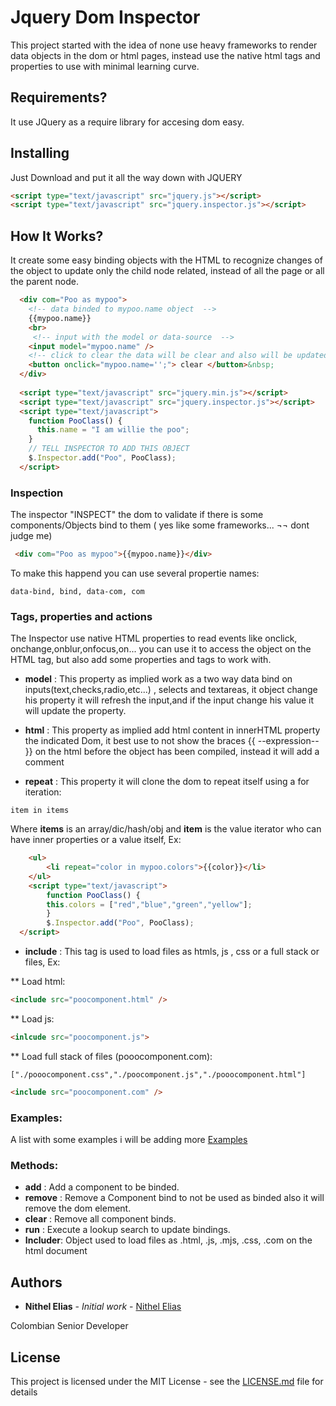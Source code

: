# Jquery Dom Inspector
This project started with the idea of none use heavy frameworks to render data objects in the dom or html pages, instead use the native html tags and properties to use with minimal learning curve.


## Requirements?
It use JQuery as a require library for accesing dom easy.

## Installing
Just Download and put it all the way down with JQUERY

```html
<script type="text/javascript" src="jquery.js"></script>   
<script type="text/javascript" src="jquery.inspector.js"></script> 
```


## How It Works?

It create some easy binding  objects with the HTML to recognize changes of the object to update only the child node related, instead of all the page or all the parent node.

```html 
  <div com="Poo as mypoo">
    <!-- data binded to mypoo.name object  -->
    {{mypoo.name}}
    <br>
     <!-- input with the model or data-source  -->
    <input model="mypoo.name" />     
    <!-- click to clear the data will be clear and also will be updated-->
    <button onclick="mypoo.name='';"> clear </button>&nbsp;
  </div>
 
  <script type="text/javascript" src="jquery.min.js"></script>
  <script type="text/javascript" src="jquery.inspector.js"></script>
  <script type="text/javascript">
    function PooClass() {
      this.name = "I am willie the poo";    
    }
    // TELL INSPECTOR TO ADD THIS OBJECT
    $.Inspector.add("Poo", PooClass);
  </script> 
```
### Inspection
The inspector "INSPECT" the dom to validate if there is some components/Objects bind to them ( yes like some frameworks... ¬¬ dont judge me)
```html
 <div com="Poo as mypoo">{{mypoo.name}}</div>
```

To make this happend you can use several propertie names:
```
data-bind, bind, data-com, com
```
### Tags, properties and actions

The Inspector use native HTML properties to read events like onclick, onchange,onblur,onfocus,on... you can use it to access the object on the HTML tag, but also add some properties and tags to work with.

* **model** : This property as implied work as a two way data bind on inputs(text,checks,radio,etc...) , selects and textareas, it object change his property it will refresh the input,and if the input change his value it will update the property.

* **html** : This property as implied add html content in innerHTML property the indicated Dom, it best use to not show the braces {{ --expression-- }} on the html before the object has been compiled, instead it will add a comment 

* **repeat** : This property it will clone the dom to repeat itself  using a for iteration:
```
item in items
```
Where **items** is an array/dic/hash/obj and **item** is the value iterator who can have inner properties or a value itself, Ex:

```html
    <ul>
        <li repeat="color in mypoo.colors">{{color}}</li>
    </ul>
    <script type="text/javascript">
        function PooClass() {
        this.colors = ["red","blue","green","yellow"];        
        }
        $.Inspector.add("Poo", PooClass);
  </script>
```

* **include** : This tag is used to load files as htmls, js , css or a full stack or files, Ex:

** Load html:
```html
<include src="poocomponent.html" />
```
** Load js:
```html
<inlcude src="poocomponent.js">
```
** Load full stack of files (pooocomponent.com):
```
["./pooocomponent.css","./poocomponent.js","./pooocomponent.html"]
```
```html
<include src="poocomponent.com" />
```

### Examples:
 A list with some examples i will be adding more
 [Examples](examples/README.md)


 ### Methods:

 * **add** : Add a component to be binded.
 * **remove** : Remove a Component bind to not be used as binded also it will remove the dom element.
 * **clear** : Remove all component binds.
 * **run** : Execute a lookup search to update bindings.
 * **Includer**: Object used to load files as .html, .js, .mjs, .css, .com on the html document

## Authors

* **Nithel Elias** - *Initial work* - [Nithel Elias](https://github.com/nithelelias)

Colombian Senior Developer

## License

This project is licensed under the MIT License - see the [LICENSE.md](LICENSE.md) file for details

 